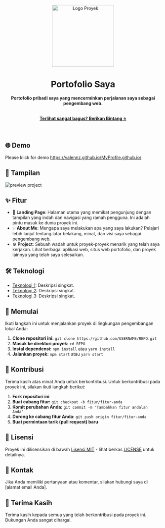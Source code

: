 <p align="center">
  <img src="https://github.com/ValenNz/MyProfile.github.io/blob/main/image/logo.png" alt="Logo Proyek" width="200">
</p>

<h1 align="center">Portofolio Saya</h1>

<div align="center">
  <strong>Portofolio pribadi saya yang mencerminkan perjalanan saya sebagai pengembang web.</strong>
</div>

<br>

<p align="center">
  <a href="https://github.com/ValenNz/REPO"><strong>Terlihat sangat bagus? Berikan Bintang ⭐</strong></a>
</p>

<br>

## 🌐 Demo

Please klick for demo
https://valennz.github.io/MyProfile.github.io/

## 📸 Tampilan

![preview project](https://github.com/ValenNz/MyProfile.github.io/assets/92833376/f7b0cee2-cd2d-42d7-b9d1-501e611244bd)

## ✨ Fitur

- 🚀 **Landing Page**: Halaman utama yang memikat pengunjung dengan tampilan yang indah dan navigasi yang ramah pengguna. Ini adalah pintu masuk ke dunia proyek ini.
- 💡 **About Me**: Mengapa saya melakukan apa yang saya lakukan? Pelajari lebih lanjut tentang latar belakang, minat, dan visi saya sebagai pengembang web.
- ⚙️ **Project**: Sebuah wadah untuk proyek-proyek menarik yang telah saya kerjakan. Lihat berbagai aplikasi web, situs web portofolio, dan proyek lainnya yang telah saya selesaikan.

## 🛠️ Teknologi

- [Teknologi 1](https://link_ke_sumber_teknologi_1): Deskripsi singkat.
- [Teknologi 2](https://link_ke_sumber_teknologi_2): Deskripsi singkat.
- [Teknologi 3](https://link_ke_sumber_teknologi_3): Deskripsi singkat.

## 🚀 Memulai

Ikuti langkah ini untuk menjalankan proyek di lingkungan pengembangan lokal Anda:

1. **Clone repositori ini:** `git clone https://github.com/USERNAME/REPO.git`
2. **Masuk ke direktori proyek:** `cd REPO`
3. **Instal dependensi:** `npm install` atau `yarn install`
4. **Jalankan proyek:** `npm start` atau `yarn start`

## 🤝 Kontribusi

Terima kasih atas minat Anda untuk berkontribusi. Untuk berkontribusi pada proyek ini, silakan ikuti langkah berikut:

1. **Fork repositori ini**
2. **Buat cabang fitur:** `git checkout -b fitur/fitur-anda`
3. **Komit perubahan Anda:** `git commit -m 'Tambahkan fitur andalan Anda'`
4. **Dorong ke cabang fitur Anda:** `git push origin fitur/fitur-anda`
5. **Buat permintaan tarik (pull request) baru**

## 📝 Lisensi

Proyek ini dilisensikan di bawah [Lisensi MIT](LICENSE) - lihat berkas [LICENSE](LICENSE) untuk detailnya.

## 📧 Kontak

Jika Anda memiliki pertanyaan atau komentar, silakan hubungi saya di [alamat email Anda].

## 👏 Terima Kasih

Terima kasih kepada semua yang telah berkontribusi pada proyek ini. Dukungan Anda sangat dihargai.

</div>
